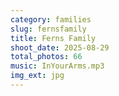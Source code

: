 ```yaml
---
category: families
slug: fernsfamily
title: Ferns Family
shoot_date: 2025-08-29
total_photos: 66
music: InYourArms.mp3
img_ext: jpg
---
```


